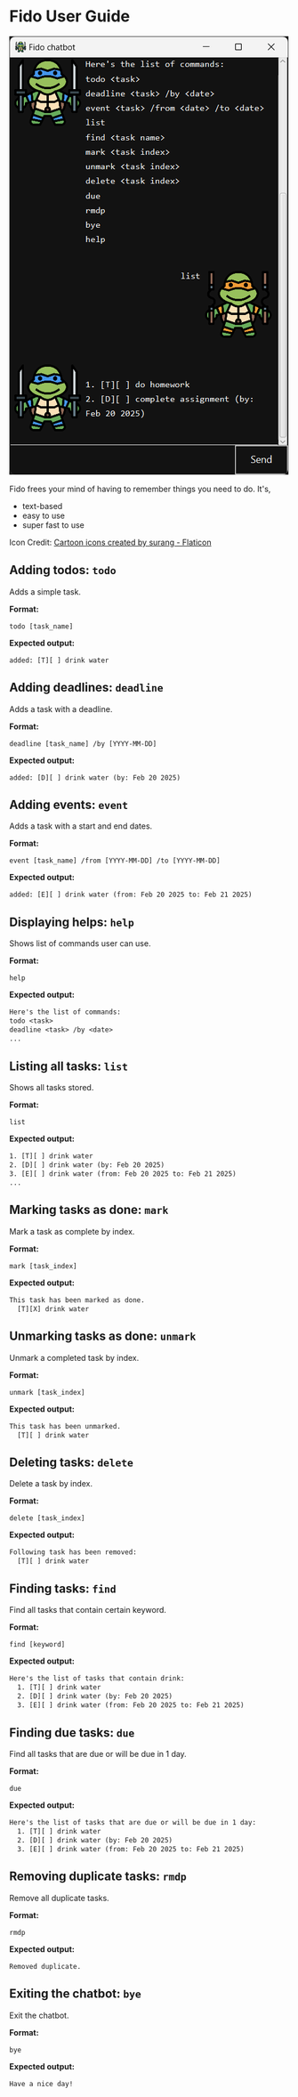# Fido User Guide

![Ui image](Ui.png)

Fido frees your mind of having to remember things you need to do. It's,
- text-based
- easy to use
- super fast to use

Icon Credit: <a href="https://www.flaticon.com/free-icons/cartoon" title="cartoon icons">Cartoon icons created by surang - Flaticon</a>

## Adding todos: `todo`

Adds a simple task.

**Format:**

```
todo [task_name]
```

**Expected output:**

```
added: [T][ ] drink water
```


## Adding deadlines: `deadline`

Adds a task with a deadline.

**Format:**

```
deadline [task_name] /by [YYYY-MM-DD]
```

**Expected output:**

```
added: [D][ ] drink water (by: Feb 20 2025)
```

## Adding events: `event`

Adds a task with a start and end dates.

**Format:**

```
event [task_name] /from [YYYY-MM-DD] /to [YYYY-MM-DD]
```

**Expected output:**

```
added: [E][ ] drink water (from: Feb 20 2025 to: Feb 21 2025)
```

## Displaying helps: `help`

Shows list of commands user can use.

**Format:**

```
help
```

**Expected output:**

```
Here's the list of commands:
todo <task>
deadline <task> /by <date>
...
```

## Listing all tasks: `list`

Shows all tasks stored.

**Format:**

```
list
```

**Expected output:**

```
1. [T][ ] drink water
2. [D][ ] drink water (by: Feb 20 2025)
3. [E][ ] drink water (from: Feb 20 2025 to: Feb 21 2025)
...
```

## Marking tasks as done: `mark`

Mark a task as complete by index.

**Format:**

```
mark [task_index]
```

**Expected output:**

```
This task has been marked as done.
  [T][X] drink water
```

## Unmarking tasks as done: `unmark`

Unmark a completed task by index.

**Format:**

```
unmark [task_index]
```

**Expected output:**

```
This task has been unmarked.
  [T][ ] drink water
```

## Deleting tasks: `delete`

Delete a task by index.

**Format:**

```
delete [task_index]
```

**Expected output:**

```
Following task has been removed:
  [T][ ] drink water
```

## Finding tasks: `find`

Find all tasks that contain certain keyword.

**Format:**

```
find [keyword]
```

**Expected output:**

```
Here's the list of tasks that contain drink:
  1. [T][ ] drink water
  2. [D][ ] drink water (by: Feb 20 2025)
  3. [E][ ] drink water (from: Feb 20 2025 to: Feb 21 2025)
```

## Finding due tasks: `due`

Find all tasks that are due or will be due in 1 day.

**Format:**

```
due
```

**Expected output:**

```
Here's the list of tasks that are due or will be due in 1 day:
  1. [T][ ] drink water
  2. [D][ ] drink water (by: Feb 20 2025)
  3. [E][ ] drink water (from: Feb 20 2025 to: Feb 21 2025)
```

## Removing duplicate tasks: `rmdp`

Remove all duplicate tasks.

**Format:**

```
rmdp
```

**Expected output:**

```
Removed duplicate.
```

## Exiting the chatbot: `bye`

Exit the chatbot.

**Format:**

```
bye
```

**Expected output:**

```
Have a nice day!
```
